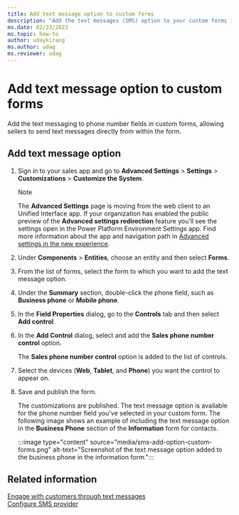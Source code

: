 ```yaml
---
title: Add text message option to custom forms
description: "Add the text messages (SMS) option to your custom forms in Dynamics 365 Sales."
ms.date: 02/23/2023
ms.topic: how-to
author: udaykirang
ms.author: udag
ms.reviewer: udag
---
```


# Add text message option to custom forms

Add the text messaging to phone number fields in custom forms, allowing sellers to send text messages directly from within the form.

## Add text message option

1. Sign in to your sales app and go to **Advanced Settings** > **Settings** > **Customizations** > **Customize the System**.
   > [!NOTE]
   > The **Advanced Settings** page is moving from the web client to an Unified Interface app. If your organization has enabled the public preview of the **Advanced settings redirection** feature you’ll see the settings open in the Power Platform Environment Settings app. Find more information about the app and navigation path in [Advanced settings in the new experience](advanced-settings-new-experience.md).

2. Under **Components** > **Entities**, choose an entity and then select **Forms**.

3. From the list of forms, select the form to which you want to add the text message option. 

4. Under the **Summary** section, double-click the phone field, such as **Business phone** or **Mobile phone**. 

5. In the **Field Properties** dialog, go to the **Controls** tab and then select **Add control**.

6. In the **Add Control** dialog, select and add the **Sales phone number control** option. 
  
   The **Sales phone number control** option is added to the list of controls.

7. Select the devices (**Web**, **Tablet**, and **Phone**) you want the control to appear on.

8. Save and publish the form.  
   
   The customizations are published. The text message option is available for the phone number field you've selected in your custom form. The following image shows an example of including the text message option in the **Business Phone** section of the **Information** form for contacts.

    :::image type="content" source="media/sms-add-option-custom-forms.png" alt-text="Screenshot of the text message option added to the business phone in the information form.":::

## Related information

[Engage with customers through text messages](sms-intro.md)  
[Configure SMS provider](configure-sms-provider.md)   

